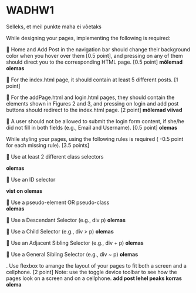 # WADHW1

Selleks, et meil punkte maha ei võetaks

While designing your pages, implementing the following is required:

 Home and Add Post in the navigation bar should change their background color
when you hover over them [0.5 point], and pressing on any of them should direct
you to the corresponding HTML page. [0.5 point]     **mõlemad olemas**

 For the index.html page, it should contain at least 5 different posts. [1 point]

 For the addPage.html and login.html pages, they should contain the elements
shown in Figures 2 and 3, and pressing on login and add post buttons should
redirect to the index.html page. [2 point]     **mõlemad viivad**

 A user should not be allowed to submit the login form content, if she/he did not
fill in both fields (e.g., Email and Username). [0.5 point]      **olemas**


While styling your pages, using the following rules is required ( -0.5 point for each
missing rule). [3.5 points]

 Use at least 2 different class selectors    

**olemas**

 Use an ID selector             

**vist on olemas**

 Use a pseudo-element OR pseudo-class      
**olemas**

 Use a Descendant Selector (e.g., div p)
**olemas**

 Use a Child Selector (e.g., div > p)
**olemas**

 Use an Adjacent Sibling Selector (e.g., div + p)
**olemas**

 Use a General Sibling Selector (e.g., div ~ p) 
**olemas**

. Use flexbox to arrange the layout of your pages to fit both a screen and a cellphone. [2
point] Note: use the toggle device toolbar to see how the pages look on a screen and on
a cellphone. **add post lehel peaks korras olema** 
